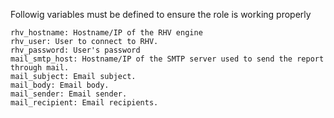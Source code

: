 Followig variables must be defined to ensure the role is working properly

```
rhv_hostname: Hostname/IP of the RHV engine
rhv_user: User to connect to RHV.
rhv_password: User's password
mail_smtp_host: Hostname/IP of the SMTP server used to send the report through mail.
mail_subject: Email subject.
mail_body: Email body.
mail_sender: Email sender.
mail_recipient: Email recipients.
